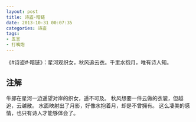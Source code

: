 ```yaml
---
layout: post
title: 诗盗·暗链
date: 2013-10-31 00:07:35
categories: 诗盗
tags:
- 五言
- 打嘴炮
---
```

《#诗盗#·暗链》：星河观织女，秋风追云衣。千里水抱月，唯有诗人知。

## 注解
牛郎在星河一边遥望对岸的织女，遥不可及。
秋风想要一件云做的衣裳，但越追，云越散。
水面映射出了月影，好像水抱着月，却是不曾拥有。
这么凄美的感情，也只有诗人才能够体会了。
